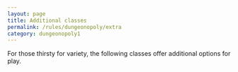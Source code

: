 ```yaml
---
layout: page
title: Additional classes
permalink: /rules/dungeonopoly/extra
category: dungeonopoly1
---
```

For those thirsty for variety, the following classes offer additional options for play.
